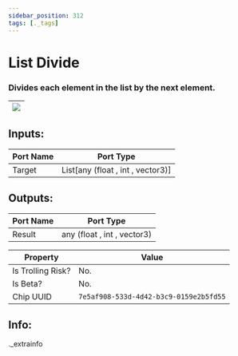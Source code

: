 ```yaml
---
sidebar_position: 312
tags: [._tags]
---
```


# List Divide


### Divides each element in the list by the next element.

| ![](https://images-ext-2.discordapp.net/external/MPmIaQzlEPmgGWlgi-WxBBXt0Bjv_zWPkg1y1f_sy3s/https/www.recroomcircuits.com/image/circuit/absolute-value?width=206&height=108) |
|-----|

## Inputs:
| Port Name | Port Type |
|-----------|-----------|
| Target | List[any (float , int , vector3)] |

## Outputs:
| Port Name | Port Type |
|-----------|-----------|
| Result | any (float , int , vector3) | 

| Property  | Value |
|-------------------|-----------|
| Is Trolling Risk? | No. |
| Is Beta? | No. |
| Chip UUID | `7e5af908-533d-4d42-b3c9-0159e2b5fd55` |

## Info:
._extrainfo